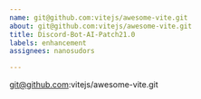 ```yaml
---
name: git@github.com:vitejs/awesome-vite.git
about: git@github.com:vitejs/awesome-vite.git
title: Discord-Bot-AI-Patch21.0
labels: enhancement
assignees: nanosudors

---
```


git@github.com:vitejs/awesome-vite.git
